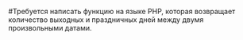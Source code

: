 #Требуется написать функцию на языке PHP, которая возвращает количество выходных и праздничных дней между двумя произвольными датами.
